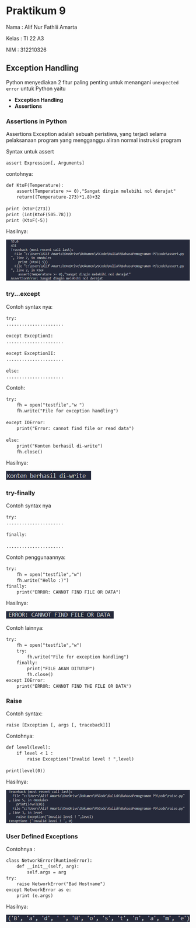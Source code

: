 # Praktikum 9
Nama : Alif Nur Fathlii Amarta

Kelas : TI 22 A3

NIM : 312210326

## Exception Handling

Python menyediakan 2 fitur paling penting untuk menangani ```unexpected error``` untuk Python yaitu
- **Exception Handling** 
- **Assertions**

### Assertions in Python
Assertions Exception adalah sebuah peristiwa, yang terjadi selama pelaksanaan program yang mengganggu aliran normal instruksi program

Syntax untuk assert 

    assert Expression[, Arguments]

contohnya:

```
def KtoF(Temperature):
    assert(Temperature >= 0),"Sangat dingin melebihi nol derajat"
    return((Temperature-273)*1.8)+32

print (KtoF(273))
print (int(KtoF(505.78)))
print (KtoF(-5))
```

Hasilnya:

![Img.png](Img/Img1.png)

### try...except

Contoh syntax nya:
```
try:
......................

except ExceptionI:
......................

except ExceptionII:
......................

else:
......................

```

Contoh:
```
try:
    fh = open("testfile","w ")
    fh.write("File for exception handling")

except IOError:
    print("Error: cannot find file or read data")

else:
    print("Konten berhasil di-write")
    fh.close()
```

Hasilnya:

![Img.png](Img/Img2.png)

### try-finally

Contoh syntax nya
```
try:
......................

finally:

......................
```
Contoh penggunaannya:
```
try:
    fh = open("testfile","w")
    fh.write("Hello :)")
finally:
    print("ERROR: CANNOT FIND FILE OR DATA")
```

Hasilnya:

![Img.png](Img/Img3.png)

Contoh lainnya:
```
try:
    fh = open("testfile","w")
    try:
        fh.write("File for exception handling")
    finally:
        print("FILE AKAN DITUTUP")
        fh.close()
except IOError:
    print("ERROR: CANNOT FIND THE FILE OR DATA")
```
### Raise 
Contoh syntax:

    raise [Exception [, args [, traceback]]]

Contohnya:

```
def level(level):
    if level < 1 :
        raise Exception("Invalid level ! ",level)

print(level(0))
```
Hasilnya: 

![Img.png](Img/Img4.png)

### User Defined Exceptions
Contohnya :
```
class NetworkError(RuntimeError):
    def __init__(self, arg):
        self.args = arg
try:
    raise NetworkError("Bad Hostname")
except NetworkError as e:
    print (e.args)
```
Hasilnya: 

![](img/Img5.png)